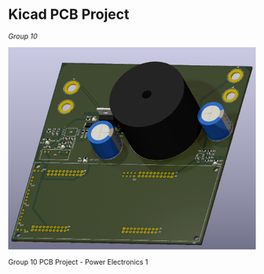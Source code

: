 # Kicad PCB Project
*Group 10*

![](PCB_Documents/PCB_Image.png)

Group 10 PCB Project - Power Electronics 1
